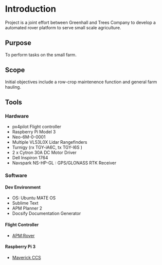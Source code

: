 # Introduction
Project is a joint effort between Greenhall and Trees Company to develop a automated rover platform to serve small scale agriculture.  
## Purpose
To perform tasks on the small farm.

## Scope
Initial objectives include a row-crop maintenence function and general farm hauling.

## Tools
### Hardware
- px4pilot Flight controller
- Raspberry Pi Model 3
- Neo-6M-0-0001
- Multiple VL53L0X Lidar Rangefinders
- Turnigy (rx TGY-iA6C, tx TGY-I6S )
- 2 x Cytron 30A DC Motor Driver
- Dell Inspiron 1764
- Navspark NS-HP-GL : GPS/GLONASS RTK Receiver



### Software
#### Dev Environment
- OS: Ubuntu MATE OS
- Sublime Text
- APM Planner 2
- Docsify Documentation Generator

#### Flight Controller
- [APM:Rover](http://ardupilot.org/rover/)

#### Raspberry Pi 3
- [Maverick CCS](treescobot/maverick)




